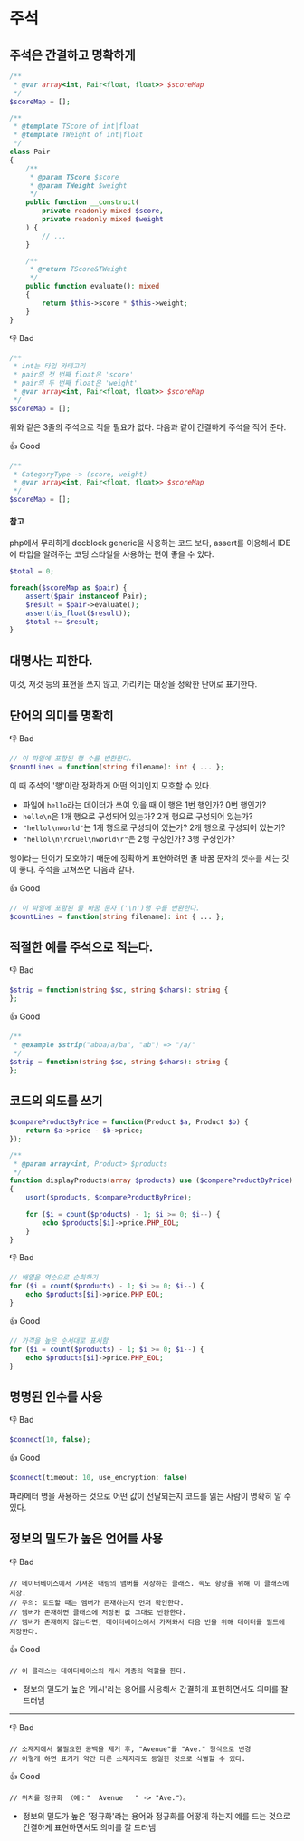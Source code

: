 # 주석

## 주석은 간결하고 명확하게

```php
/**
 * @var array<int, Pair<float, float>> $scoreMap
 */
$scoreMap = [];

/**
 * @template TScore of int|float
 * @template TWeight of int|float
 */
class Pair
{
    /**
     * @param TScore $score
     * @param TWeight $weight
     */
    public function __construct(
        private readonly mixed $score,
        private readonly mixed $weight
    ) {
        // ...
    }

    /**
     * @return TScore&TWeight
     */
    public function evaluate(): mixed
    {
        return $this->score * $this->weight;
    }
}
```

👎 Bad

```php
/**
 * int는 타입 카테고리
 * pair의 첫 번째 float은 'score'
 * pair의 두 번째 float은 'weight'
 * @var array<int, Pair<float, float>> $scoreMap
 */
$scoreMap = [];
```

위와 같은 3줄의 주석으로 적을 필요가 없다. 다음과 같이 간결하게 주석을 적어 준다.

👍 Good

```php
/**
 * CategoryType -> (score, weight)
 * @var array<int, Pair<float, float>> $scoreMap
 */
$scoreMap = [];
```

#### 참고

php에서 무리하게 docblock generic을 사용하는 코드 보다, assert를 이용해서 IDE에 타입을 알려주는 코딩 스타일을 사용하는 편이 좋을 수 있다.

```php
$total = 0;

foreach($scoreMap as $pair) {
    assert($pair instanceof Pair);
    $result = $pair->evaluate();
    assert(is_float($result));
    $total += $result;
}
```

## 대명사는 피한다.

이것, 저것 등의 표현을 쓰지 않고, 가리키는 대상을 정확한 단어로 표기한다.

## 단어의 의미를 명확히

👎 Bad

```php
// 이 파일에 포함된 행 수를 반환한다.
$countLines = function(string filename): int { ... };
```

이 때 주석의 '행'이란 정확하게 어떤 의미인지 모호할 수 있다.

- 파일에 `hello`라는 데이터가 쓰여 있을 때 이 행은 1번 행인가? 0번 행인가?
- `hello\n`은 1개 행으로 구성되어 있는가? 2개 행으로 구성되어 있는가?
- `"hellol\nworld"`는 1개 행으로 구성되어 있는가? 2개 행으로 구성되어 있는가?
- `"hellol\n\rcruel\nworld\r"`은 2행 구성인가? 3행 구성인가?

행이라는 단어가 모호하기 때문에 정확하게 표현하려면 줄 바꿈 문자의 갯수를 세는 것이 좋다. 주석을 고쳐쓰면 다음과 같다.

👍 Good

```php
// 이 파일에 포함된 줄 바꿈 문자 ('\n')행 수를 반환한다.
$countLines = function(string filename): int { ... };
```

## 적절한 예를 주석으로 적는다.

👎 Bad

```php
$strip = function(string $sc, string $chars): string {
};
```

👍 Good

```php
/**
 * @example $strip("abba/a/ba", "ab") => "/a/"
 */
$strip = function(string $sc, string $chars): string {
};
```

## 코드의 의도를 쓰기

```php
$compareProductByPrice = function(Product $a, Product $b) {
    return $a->price - $b->price;
}); 

/**
 * @param array<int, Product> $products
 */
function displayProducts(array $products) use ($compareProductByPrice): void 
{
    usort($products, $compareProductByPrice);
    
    for ($i = count($products) - 1; $i >= 0; $i--) {
        echo $products[$i]->price.PHP_EOL;
    }
}
```

👎 Bad

```php
// 배열을 역순으로 순회하기
for ($i = count($products) - 1; $i >= 0; $i--) {
    echo $products[$i]->price.PHP_EOL;
}
```

👍 Good

```php
// 가격을 높은 순서대로 표시함
for ($i = count($products) - 1; $i >= 0; $i--) {
    echo $products[$i]->price.PHP_EOL;
}
```

## 명명된 인수를 사용

👎 Bad

```php
$connect(10, false);
```

👍 Good

```php
$connect(timeout: 10, use_encryption: false)
```

파라메터 명을 사용하는 것으로 어떤 값이 전달되는지 코드를 읽는 사람이 명확히 알 수 있다.

## 정보의 밀도가 높은 언어를 사용

👎 Bad

```
// 데이터베이스에서 가져온 대량의 맴버를 저장하는 클래스. 속도 향상을 위해 이 클래스에 저장.
// 주의: 로드할 때는 멤버가 존재하는지 먼저 확인한다.
// 멤버가 존재하면 클래스에 저장된 값 그대로 반환한다.
// 멤버가 존재하지 않는다면, 데이터베이스에서 가져와서 다음 번을 위해 데이터를 필드에 저장한다.
```

👍 Good

```
// 이 클래스는 데이터베이스의 캐시 계층의 역할을 한다.
```

- 정보의 밀도가 높은 '캐시'라는 용어를 사용해서 간결하게 표현하면서도 의미를 잘 드러냄

---

👎 Bad

```
// 소재지에서 불필요한 공백을 제거 후, "Avenue"를 "Ave." 형식으로 변경
// 이렇게 하면 표기가 약간 다른 소재지라도 동일한 것으로 식별할 수 있다.
```

👍 Good

```
// 위치를 정규화 （예："  Avenue   " -> "Ave."）。
```

- 정보의 밀도가 높은 '정규화'라는 용어와 정규화를 어떻게 하는지 예를 드는 것으로 간결하게 표현하면서도 의미를 잘 드러냄

